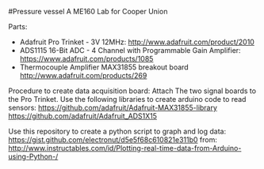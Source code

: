 #Pressure vessel 
A ME160 Lab for Cooper Union

Parts: 
- Adafruit Pro Trinket - 3V 12MHz: http://www.adafruit.com/product/2010
- ADS1115 16-Bit ADC - 4 Channel with Programmable Gain Amplifier: https://www.adafruit.com/products/1085
- Thermocouple Amplifier MAX31855 breakout board  http://www.adafruit.com/products/269

Procedure to create data acquisition board: 
Attach The two signal boards to the Pro Trinket. 
Use the following libraries to create arduino code to read sensors: 
https://github.com/adafruit/Adafruit-MAX31855-library
https://github.com/adafruit/Adafruit_ADS1X15

Use this repository to create a python script to graph and log data: 
https://gist.github.com/electronut/d5e5f68c610821e311b0
from: http://www.instructables.com/id/Plotting-real-time-data-from-Arduino-using-Python-/

